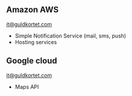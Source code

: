 ## Amazon AWS
it@guldkortet.com  
* Simple Notification Service (mail, sms, push)
* Hosting services
## Google cloud
it@guldkortet.com
* Maps API
## 
